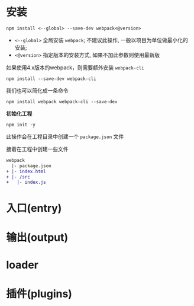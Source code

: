 # 安装

```shell
npm install <--global> --save-dev webpack<@version>
```

- `<--global>` 全局安装 `webpack`; 不建议此操作, 一般以项目为单位做最小化的安装;
- `<@version>` 指定版本的安装方式, 如果不加此参数则使用最新版

如果使用4.x版本的webpack，则需要额外安装 `webpack-cli`

```shell
npm install --save-dev webpack-cli
```

我们也可以简化成一条命令

```shell
npm install webpack webpack-cli --save-dev
```

**初始化工程**

```shell
npm init -y
```

此操作会在工程目录中创建一个 `package.json` 文件

接着在工程中创建一些文件

```diff
webpack
  |- package.json
+ |- index.html
+ |- /src
+   |- index.js
```

# 入口(entry)
# 输出(output)
# loader
# 插件(plugins)